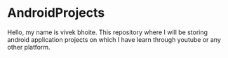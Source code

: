 # AndroidProjects
Hello, my name is vivek bhoite. This repository where I will be storing android application projects on which I have learn through youtube or any other platform.
